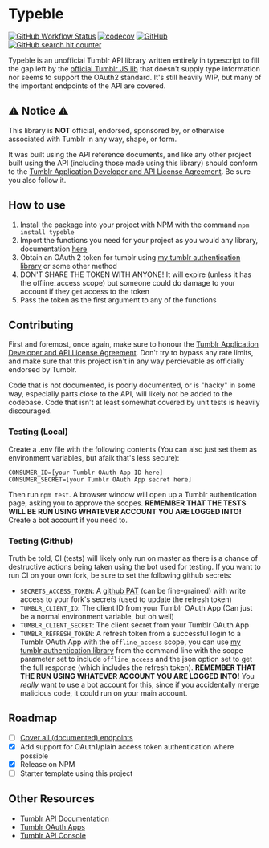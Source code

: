 # Typeble

[![GitHub Workflow Status](https://img.shields.io/github/actions/workflow/status/MarkSuckerberg/typeble/tests.yml?label=tests)](https://github.com/MarkSuckerberg/typeble/actions/workflows/tests.yml)
[![codecov](https://codecov.io/gh/MarkSuckerberg/typeble/branch/master/graph/badge.svg?token=0MTQNK5RUP)](https://codecov.io/gh/MarkSuckerberg/typeble)
[![GitHub](https://img.shields.io/github/license/MarkSuckerberg/typeble?logo=license)](LICENSE)
[![GitHub search hit counter](https://img.shields.io/github/search/MarkSuckerberg/typeble/any%20language:TypeScript?color=red&label=uses%20of%20any&logo=typescript)](https://github.com/search?q=repo%3AMarkSuckerberg%2Ftypeble+language%3ATypeScript+any&type=code)

Typeble is an unofficial Tumblr API library written entirely in typescript to fill the gap left by the [official Tumblr JS lib](https://github.com/tumblr/tumblr.js) that doesn't supply type information nor seems to support the OAuth2 standard. It's still heavily WIP, but many of the important endpoints of the API are covered.

## ⚠️ Notice ⚠️

This library is **NOT** official, endorsed, sponsored by, or otherwise associated with Tumblr in any way, shape, or form.

It was built using the API reference documents, and like any other project built using the API (including those made using this library) should conform to the [Tumblr Application Developer and API License Agreement](https://www.tumblr.com/docs/en/api_agreement). Be sure you also follow it.

## How to use

1. Install the package into your project with NPM with the command `npm install typeble`
2. Import the functions you need for your project as you would any library, documentation [here](https://marksuckerberg.github.io/typeble/)
3. Obtain an OAuth 2 token for tumblr using [my tumblr authentication library](https://github.com/MarkSuckerberg/tumblr-auth) or some other method
4. DON'T SHARE THE TOKEN WITH ANYONE! It will expire (unless it has the offline_access scope) but someone could do damage to your account if they get access to the token
5. Pass the token as the first argument to any of the functions

## Contributing

First and foremost, once again, make sure to honour the [Tumblr Application Developer and API License Agreement](https://www.tumblr.com/docs/en/api_agreement). Don't try to bypass any rate limits, and make sure that this project isn't in any way percievable as officially endorsed by Tumblr.

Code that is not documented, is poorly documented, or is "hacky" in some way, especially parts close to the API, will likely not be added to the codebase. Code that isn't at least somewhat covered by unit tests is heavily discouraged.

### Testing (Local)

Create a .env file with the following contents (You can also just set them as environment variables, but afaik that's less secure):

```dotenv
CONSUMER_ID=[your Tumblr OAuth App ID here]
CONSUMER_SECRET=[your Tumblr OAuth App secret here]
```

Then run `npm test`. A browser window will open up a Tumblr authentication page, asking you to approve the scopes. **REMEMBER THAT THE TESTS WILL BE RUN USING WHATEVER ACCOUNT YOU ARE LOGGED INTO!** Create a bot account if you need to.

### Testing (Github)

Truth be told, CI (tests) will likely only run on master as there is a chance of destructive actions being taken using the bot used for testing. If you want to run CI on your own fork, be sure to set the following github secrets:

- `SECRETS_ACCESS_TOKEN`: A [github PAT](https://github.com/settings/personal-access-tokens/new) (can be fine-grained) with write access to your fork's secrets (used to update the refresh token)
- `TUMBLR_CLIENT_ID`: The client ID from your Tumblr OAuth App (Can just be a normal environment variable, but oh well)
- `TUMBLR_CLIENT_SECRET`: The client secret from your Tumblr OAuth App
- `TUMBLR_REFRESH_TOKEN`: A refresh token from a successful login to a Tumblr OAuth App with the `offline_access` scope, you can use [my tumblr authentication library](https://github.com/MarkSuckerberg/tumblr-auth) from the command line with the scope parameter set to include `offline_access` and the json option set to get the full response (which includes the refresh token). **REMEMBER THAT THE RUN USING WHATEVER ACCOUNT YOU ARE LOGGED INTO!** You *really* want to use a bot account for this, since if you accidentally merge malicious code, it could run on your main account.

## Roadmap

- [ ] [Cover all (documented) endpoints](https://github.com/MarkSuckerberg/typeble/issues/3)
- [x] Add support for OAuth1/plain access token authentication where possible
- [x] Release on NPM
- [ ] Starter template using this project

## Other Resources

- [Tumblr API Documentation](https://www.tumblr.com/docs/en/api/v2)
- [Tumblr OAuth Apps](https://www.tumblr.com/oauth/apps)
- [Tumblr API Console](https://api.tumblr.com/console)
